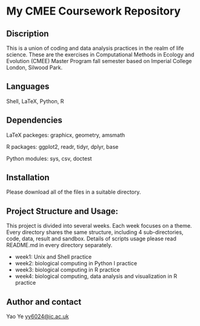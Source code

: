 # My CMEE Coursework Repository

## Discription
This is a union of coding and data analysis practices in the realm of life science. These are the exercises in Computational Methods in Ecology and Evolution (CMEE) Master Program fall semester based on Imperial College London, Silwood Park.

## Languages
Shell, LaTeX, Python, R

## Dependencies
LaTeX packeges: graphicx, geometry, amsmath


R packages: ggplot2, readr, tidyr, dplyr, base


Python modules: sys, csv, doctest

## Installation
Please download all of the files in a suitable directory.

## Project Structure and Usage: 
This project is divided into several weeks. Each week focuses on a theme. Every directory shares the same structure, including 4 sub-directories, code, data, result and sandbox. Details of scripts usage please read README.md in every directory separately.
- week1: Unix and Shell practice
- week2: biological computing in Python I practice
- week3: biological computing in R practice 
- week4: biological computing, data analysis and visualization in R practice

## Author and contact
Yao Ye   yy6024@ic.ac.uk

